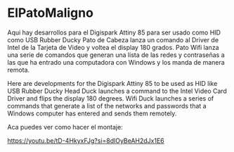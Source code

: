 # ElPatoMaligno
Aqui hay desarrollos para el Digispark Attiny 85 para ser usado como HID como USB Rubber Ducky
Pato de Cabeza lanza un comando al Driver de Intel de la Tarjeta de Video y voltea el display 180 grados.
Pato Wifi lanza una serie de comandos que generan una lista de las redes y contraseñas a las que ha entrado una computadora con Windows y los manda de manera remota.


Here are developments for the Digispark Attiny 85 to be used as HID like USB Rubber Ducky
Head Duck launches a command to the Intel Video Card Driver and flips the display 180 degrees.
Wifi Duck launches a series of commands that generate a list of the networks and passwords that a Windows computer has entered and sends them remotely.


Aca puedes ver como hacer el montaje:

https://youtu.be/tD-4HkyxFJg?si=8dlOyBeAH2dJx1E6
